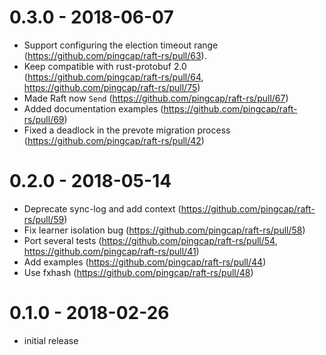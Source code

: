 # 0.3.0 - 2018-06-07

- Support configuring the election timeout range (https://github.com/pingcap/raft-rs/pull/63).
- Keep compatible with rust-protobuf 2.0 (https://github.com/pingcap/raft-rs/pull/64, https://github.com/pingcap/raft-rs/pull/75)
- Made Raft now `Send` (https://github.com/pingcap/raft-rs/pull/67)
- Added documentation examples (https://github.com/pingcap/raft-rs/pull/69)
- Fixed a deadlock in the prevote migration process (https://github.com/pingcap/raft-rs/pull/42)

# 0.2.0 - 2018-05-14

- Deprecate sync-log and add context (https://github.com/pingcap/raft-rs/pull/59)
- Fix learner isolation bug (https://github.com/pingcap/raft-rs/pull/58)
- Port several tests (https://github.com/pingcap/raft-rs/pull/54, https://github.com/pingcap/raft-rs/pull/41)
- Add examples (https://github.com/pingcap/raft-rs/pull/44)
- Use fxhash (https://github.com/pingcap/raft-rs/pull/48)

# 0.1.0 - 2018-02-26

- initial release
